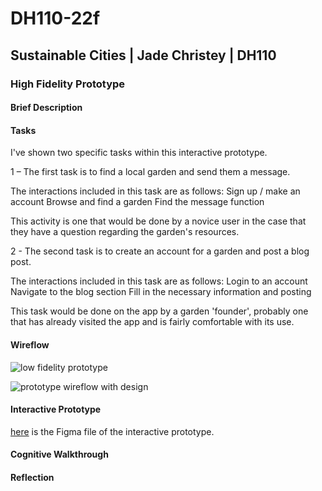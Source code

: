 # DH110-22f

## Sustainable Cities | Jade Christey | DH110

### High Fidelity Prototype



#### Brief Description

#### Tasks

I've shown two specific tasks within this interactive prototype. 

1 – The first task is to find a local garden and send them a message. 

The interactions included in this task are as follows:
Sign up / make an account
Browse and find a garden
Find the message function

This activity is one that would be done by a novice user in the case that they have a question regarding the garden's resources.

2 - The second task is to create an account for a garden and post a blog post. 

The interactions included in this task are as follows:
Login to an account
Navigate to the blog section
Fill in the necessary information and posting

This task would be done on the app by a garden 'founder', probably one that has already visited 
the app and is fairly comfortable with its use. 

#### Wireflow 

![low fidelity prototype]()

![prototype wireflow with design]()

#### Interactive Prototype

[here]() is the Figma file of the interactive prototype. 

#### Cognitive Walkthrough 

#### Reflection

